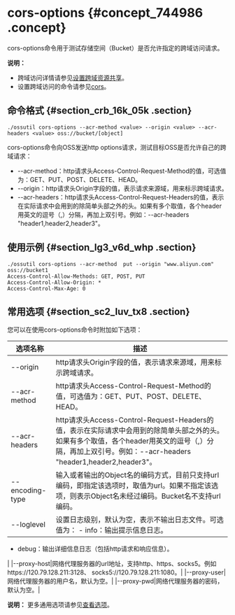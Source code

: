 # cors-options {#concept_744986 .concept}

cors-options命令用于测试存储空间（Bucket）是否允许指定的跨域访问请求。

**说明：** 

-   跨域访问详情请参见[设置跨域资源共享](../../../../cn.zh-CN/开发指南/存储空间（Bucket）/设置跨域资源共享.md#)。
-   设置跨域访问的命令请参见[cors](cn.zh-CN/常用工具/命令行工具ossutil/常用命令/cors.md#)。

## 命令格式 {#section_crb_16k_05k .section}

``` {#codeblock_sj6_9ud_spr}
./ossutil cors-options --acr-method <value> --origin <value> --acr-headers <value> oss://bucket/[object]
```

cors-options命令向OSS发送http options请求，测试目标OSS是否允许自己的跨域请求：

-   --acr-method：http请求头Access-Control-Request-Method的值，可选值为：GET、PUT、POST、DELETE、HEAD。
-   --origin：http请求头Origin字段的值，表示请求来源域，用来标示跨域请求。
-   --acr-headers：http请求头Access-Control-Request-Headers的值，表示在实际请求中会用到的除简单头部之外的头。如果有多个取值，各个header用英文的逗号（,）分隔，再加上双引号。例如：--acr-headers "header1,header2,header3"。

## 使用示例 {#section_lg3_v6d_whp .section}

``` {#codeblock_5qx_etg_nr4}
./ossutil cors-options --acr-method  put --origin "www.aliyun.com" oss://bucket1
Access-Control-Allow-Methods: GET, POST, PUT
Access-Control-Allow-Origin: *
Access-Control-Max-Age: 0
```

## 常用选项 {#section_sc2_luv_tx8 .section}

您可以在使用cors-options命令时附加如下选项：

|选项名称|描述|
|----|--|
|--origin|http请求头Origin字段的值，表示请求来源域，用来标示跨域请求。|
|--acr-method|http请求头Access-Control-Request-Method的值，可选值为：GET、PUT、POST、DELETE、HEAD。|
|--acr-headers|http请求头Access-Control-Request-Headers的值，表示在实际请求中会用到的除简单头部之外的头。如果有多个取值，各个header用英文的逗号（,）分隔，再加上双引号。例如：--acr-headers "header1,header2,header3"。|
|--encoding-type|输入或者输出的Object名的编码方式，目前只支持url编码，即指定该选项时，取值为url。如果不指定该选项，则表示Object名未经过编码。Bucket名不支持url编码。|
|--loglevel|设置日志级别，默认为空，表示不输出日志文件。可选值为： -   info：输出提示信息日志。
-   debug：输出详细信息日志（包括http请求和响应信息）。

 |
|--proxy-host|网络代理服务器的url地址，支持http、https、socks5。例如https://120.79.128.211:3128、 socks5://120.79.128.211:1080。|
|--proxy-user|网络代理服务器的用户名，默认为空。|
|--proxy-pwd|网络代理服务器的密码，默认为空。|

**说明：** 更多通用选项请参见[查看选项](cn.zh-CN/常用工具/命令行工具ossutil/查看选项.md#)。

